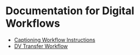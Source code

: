 # Documentation for Digital Workflows

* [Captioning Workflow Instructions](/Captioning-Instructions.md)
* [DV Transfer Workflow](/DV-Transfers.md)
